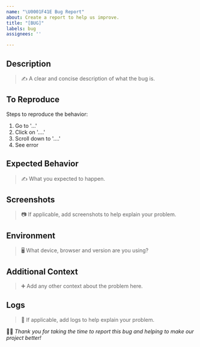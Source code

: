 ```yaml
---
name: "\U0001F41E Bug Report"
about: Create a report to help us improve.
title: "[BUG]"
labels: bug
assignees: ''

---
```


## Description
> ✍️ A clear and concise description of what the bug is.

## To Reproduce
Steps to reproduce the behavior:
1. Go to '...'
2. Click on '....'
3. Scroll down to '....'
4. See error

## Expected Behavior
> ✍️ What you expected to happen.

## Screenshots
> 📷 If applicable, add screenshots to help explain your problem.

## Environment
> 🖥️ What device, browser and version are you using?

## Additional Context
> ➕ Add any other context about the problem here.

## Logs
> 📜 If applicable, add logs to help explain your problem.

🤖👀 *Thank you for taking the time to report this bug and helping to make our project better!*
